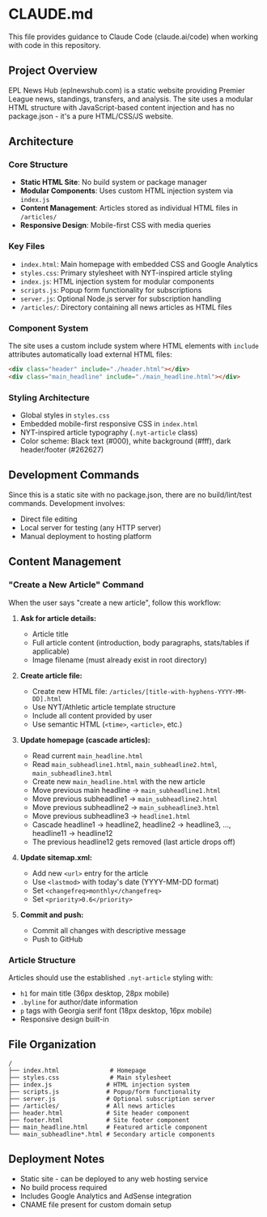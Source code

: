 # CLAUDE.md

This file provides guidance to Claude Code (claude.ai/code) when working with code in this repository.

## Project Overview

EPL News Hub (eplnewshub.com) is a static website providing Premier League news, standings, transfers, and analysis. The site uses a modular HTML structure with JavaScript-based content injection and has no package.json - it's a pure HTML/CSS/JS website.

## Architecture

### Core Structure
- **Static HTML Site**: No build system or package manager
- **Modular Components**: Uses custom HTML injection system via `index.js`
- **Content Management**: Articles stored as individual HTML files in `/articles/`
- **Responsive Design**: Mobile-first CSS with media queries

### Key Files
- `index.html`: Main homepage with embedded CSS and Google Analytics
- `styles.css`: Primary stylesheet with NYT-inspired article styling
- `index.js`: HTML injection system for modular components
- `scripts.js`: Popup form functionality for subscriptions
- `server.js`: Optional Node.js server for subscription handling
- `/articles/`: Directory containing all news articles as HTML files

### Component System
The site uses a custom include system where HTML elements with `include` attributes automatically load external HTML files:
```html
<div class="header" include="./header.html"></div>
<div class="main_headline" include="./main_headline.html"></div>
```

### Styling Architecture
- Global styles in `styles.css`
- Embedded mobile-first responsive CSS in `index.html`
- NYT-inspired article typography (`.nyt-article` class)
- Color scheme: Black text (#000), white background (#fff), dark header/footer (#262627)

## Development Commands

Since this is a static site with no package.json, there are no build/lint/test commands. Development involves:
- Direct file editing
- Local server for testing (any HTTP server)
- Manual deployment to hosting platform

## Content Management

### "Create a New Article" Command

When the user says "create a new article", follow this workflow:

1. **Ask for article details:**
   - Article title
   - Full article content (introduction, body paragraphs, stats/tables if applicable)
   - Image filename (must already exist in root directory)

2. **Create article file:**
   - Create new HTML file: `/articles/[title-with-hyphens-YYYY-MM-DD].html`
   - Use NYT/Athletic article template structure
   - Include all content provided by user
   - Use semantic HTML (`<time>`, `<article>`, etc.)

3. **Update homepage (cascade articles):**
   - Read current `main_headline.html`
   - Read `main_subheadline1.html`, `main_subheadline2.html`, `main_subheadline3.html`
   - Create new `main_headline.html` with the new article
   - Move previous main headline → `main_subheadline1.html`
   - Move previous subheadline1 → `main_subheadline2.html`
   - Move previous subheadline2 → `main_subheadline3.html`
   - Move previous subheadline3 → `headline1.html`
   - Cascade headline1 → headline2, headline2 → headline3, ..., headline11 → headline12
   - The previous headline12 gets removed (last article drops off)

4. **Update sitemap.xml:**
   - Add new `<url>` entry for the article
   - Use `<lastmod>` with today's date (YYYY-MM-DD format)
   - Set `<changefreq>monthly</changefreq>`
   - Set `<priority>0.6</priority>`

5. **Commit and push:**
   - Commit all changes with descriptive message
   - Push to GitHub

### Article Structure
Articles should use the established `.nyt-article` styling with:
- `h1` for main title (36px desktop, 28px mobile)
- `.byline` for author/date information
- `p` tags with Georgia serif font (18px desktop, 16px mobile)
- Responsive design built-in

## File Organization

```
/
├── index.html              # Homepage
├── styles.css              # Main stylesheet  
├── index.js               # HTML injection system
├── scripts.js             # Popup/form functionality
├── server.js              # Optional subscription server
├── /articles/             # All news articles
├── header.html            # Site header component
├── footer.html            # Site footer component
├── main_headline.html     # Featured article component
└── main_subheadline*.html # Secondary article components
```

## Deployment Notes

- Static site - can be deployed to any web hosting service
- No build process required
- Includes Google Analytics and AdSense integration
- CNAME file present for custom domain setup
